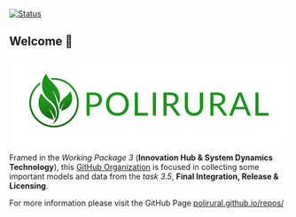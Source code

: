 [![Status](https://img.shields.io/badge/Status-Work%20in%20progress-orange?style=plastic)](https://github.com/polirural)

## Welcome 👋

![Polirural](/profile/logo_polirural.png)

Framed in the *Working Package 3* (**Innovation Hub & System Dynamics Technology**), this [GitHub Organization](https://docs.github.com/en/organizations/collaborating-with-groups-in-organizations/about-organizations) is focused in collecting some important models and data from the *task 3.5*, **Final Integration, Release & Licensing**.

For more information please visit the GitHub Page [polirural.github.io/repos/](https://polirural.github.io/repos/)
